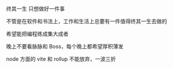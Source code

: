 终其一生 只想做好一件事

不管是在软件和书法上，工作和生活上总要有一件值得终其一生去做的

希望能把编程练成集大成者

晚上不要看脉脉和 Boss，每个晚上都希望厚积薄发

node 方面的 vite 和 rollup 不能放弃，一波三折
